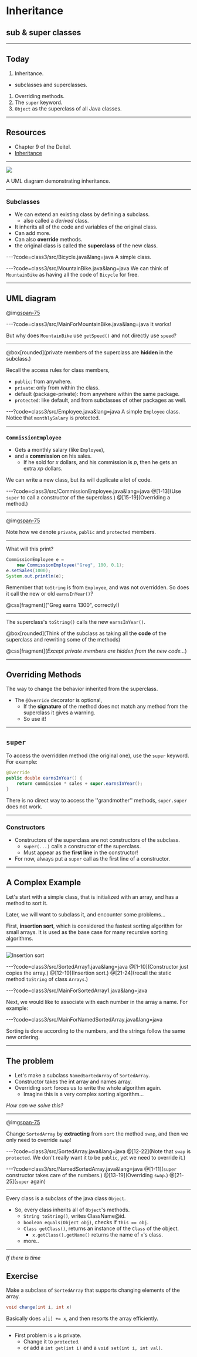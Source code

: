 # Inheritance

## sub & super classes

---
## Today
1. Inheritance.
  + subclasses and superclasses.
1. Overriding methods.
1. The `super` keyword.
1. `Object` as the superclass of all Java classes.

---
## Resources
+ Chapter 9 of the Deitel.
+ [Inheritance](https://docs.oracle.com/javase/tutorial/java/IandI/subclasses.html)



---
![](class3/resources/umlExample.png)

A UML diagram demonstrating inheritance.


---
### Subclasses
+ We can extend an existing class by defining a subclass.
  + also called a *derived* class.
+ It inherits all of the code and variables of the original class.
+ Can add more.
+ Can also **override** methods.
+ the original class is called the **superclass** of the new class.


---?code=class3/src/Bicycle.java&lang=java
A simple class.


---?code=class3/src/MountainBike.java&lang=java
We can think of `MountainBike` as having all the code of `Bicycle` for free.


---
## UML diagram
@img[span-75](class3/resources/bikes.png)


---?code=class3/src/MainForMountainBike.java&lang=java
It works!

But why does `MountainBike` use `getSpeed()` and not directly use `speed`?



---
@box[rounded](private members of the superclass are **hidden** in the subclass.)

Recall the access rules for class members,
+ `public`:  from anywhere.
+ `private`: only from within the class.
+ default (package-private): from anywhere within the same package.
+ `protected`: like default, and from subclasses of other packages as well.





---?code=class3/src/Employee.java&lang=java
A simple `Employee` class. 
Notice that `monthlySalary` is protected.

---
### `CommissionEmployee`
+ Gets a monthly salary (like `Employee`),
+ and a **commission** on his sales.
  + If he sold for *x* dollars, and his commission is *p*, then 
    he gets an extra *xp* dollars.

We can write a new class, but its will duplicate a lot of code.



---?code=class3/src/CommissionEmployee.java&lang=java
@[1-13](Use `super` to call a constructor of the superclass.) 
@[15-19](Overriding a method.)



---
@img[span-75](class3/resources/employees.png)

Note how we denote `private`, `public` and `protected` members.




---
What will this print?
```java
CommissionEmployee e = 
	new CommissionEmployee("Greg", 100, 0.1);
e.setSales(1000);
System.out.println(e);
```
Remember that `toString` is from `Employee`, and was not overridden. So does it call the new or old `earnsInYear()`?

@css[fragment]("Greg earns 1300", correctly!)


---
The superclass's  `toString()` calls the new `earnsInYear()`.

@box[rounded](Think of the subclass as taking all the **code** of the superclass and rewriting some of the methods)

@css[fragment](*Except private members are hidden from the new code...*)


---
## Overriding Methods
The way to change the behavior inherited from the superclass.

+ The `@Override` decorator is optional,
  + If the **signature** of the method does not match any method from 
    the superclass it gives a warning.
  + So use it!




---
## `super`
To access the overridden method (the original one), use the `super` keyword.
For example: 
```java
@Override 
public double earnsInYear() {
	return commission * sales + super.earnsInYear();
}
```
There is no direct way to access the ''grandmother'' methods, `super.super` does not work.




---
### Constructors
+ Constructors of the superclass are not constructors of the subclass.
  + `super(...)` calls a constructor of the superclass.
  + Must appear as the **first line** in the constructor!
+ For now, always put a `super` call as the first line of a constructor.




---
## A Complex Example

Let's start with a simple class, that is initialized with an array, 
and has a method to sort it. 

Later, we will want to subclass it, and encounter some problems...

First, **insertion sort**, which is considered the
fastest sorting algorithm for small arrays. It is used as the base case
for many recursive sorting algorithms.

---

![Insertion sort](https://www.youtube.com/embed/ROalU379l3U)



---?code=class3/src/SortedArray1.java&lang=java
@[1-10](Constructor just copies the array.)
@[12-19](Insertion sort.)
@[21-24](recall the static method `toString` of class `Arrays`.)



---?code=class3/src/MainForSortedArray1.java&lang=java

Next, we would like to associate with each number in the array a name. For example:


---?code=class3/src/MainForNamedSortedArray.java&lang=java

Sorting is done according to the numbers, and the strings follow the same new ordering.


---
## The problem
+ Let's make a subclass `NamedSortedArray` of `SortedArray`.
+ Constructor takes the int array and names array.
+ Overriding `sort` forces us to write the whole algorithm again.
  + Imagine this is a very complex sorting algorithm...

*How can we solve this?*



---
@img[span-75](class3/resources/arrays.png)

Change `SortedArray` by **extracting** from `sort` the method `swap`,
and then we only need to override `swap`!




---?code=class3/src/SortedArray.java&lang=java
@[12-22](Note that `swap` is `protected`. We don't really want it to be `public`, yet we need to override it.)




---?code=class3/src/NamedSortedArray.java&lang=java
@[1-11](`super` constructor takes care of the numbers.)
@[13-19](Overriding `swap`.)
@[21-25](`super` again)




---
Every class is a subclass of the java class `Object`.
+ So, every class inherits all of `Object`'s methods.
  + `String toString()`, writes ClassName@id.
  + `boolean equals(Object obj)`, checks if `this == obj`.
  + `Class getClass()`, returns an instance of the `Class` of the object.
    + `x.getClass().getName()` returns the name of `x`'s class.
  + more..


---
*If there is time*

## Exercise

Make a subclass of `SortedArray` that supports changing elements of the array.
```java
void change(int i, int x)
```
Basically does `a[i] += x`, and then resorts the array efficiently.


---
+ First problem is `a` is private.
  + Change it to `protected`.
  + or add a `int get(int i)` and a `void set(int i, int val)`.
